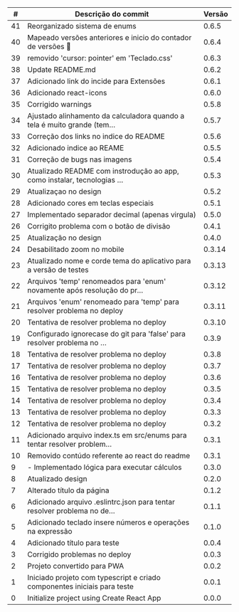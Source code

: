 |  # | Descrição do commit                                                      |  Versão  |
|----|--------------------------------------------------------------------------|----------|
| 41 | Reorganizado sistema de enums                                            | 0.6.5    |
| 40 | Mapeado versões anteriores e inicio do contador de versões 🚩            | 0.6.4    |
| 39 | removido 'cursor: pointer' em 'Teclado.css'                              | 0.6.3    |
| 38 | Update README.md                                                         | 0.6.2    |
| 37 | Adicionado link do incide para Extensões                                 | 0.6.1    |
| 36 | Adicionado react-icons                                                   | 0.6.0    |
| 35 | Corrigido warnings                                                       | 0.5.8    |
| 34 | Ajustado alinhamento da calculadora quando a tela é muito grande (tem…   | 0.5.7    |
| 33 | Correção dos links no indice do README                                   | 0.5.6    |
| 32 | Adicionado indice ao REAME                                               | 0.5.5    |
| 31 | Correção de bugs nas imagens                                             | 0.5.4    |
| 30 | Atualizado README com instrodução ao app, como instalar, tecnologias …   | 0.5.3    |
| 29 | Atualizaçao no design                                                    | 0.5.2    |
| 28 | Adicionado cores em teclas especiais                                     | 0.5.1    |
| 27 | Implementado separador decimal (apenas virgula)                          | 0.5.0    |
| 26 | Corrigito problema com o botão de divisão                                | 0.4.1    |
| 25 | Atualização no design                                                    | 0.4.0    |
| 24 | Desabilitado zoom no mobile                                              | 0.3.14   |
| 23 | Atualizado nome e corde tema do aplicativo para a versão de testes       | 0.3.13   |
| 22 | Arquivos 'temp' renomeados para 'enum' novamente após resolução do pr…   | 0.3.12   |
| 21 | Arquivos 'enum' renomeado para 'temp' para resolver problema no deploy   | 0.3.11   |
| 20 | Tentativa de resolver problema no deploy                                 | 0.3.10   |
| 19 | Configurado ignorecase do git para 'false' para resolver problema no …   | 0.3.9    |
| 18 | Tentativa de resolver problema no deploy                                 | 0.3.8    |
| 17 | Tentativa de resolver problema no deploy                                 | 0.3.7    |
| 16 | Tentativa de resolver problema no deploy                                 | 0.3.6    |
| 15 | Tentativa de resolver problema no deploy                                 | 0.3.5    |
| 14 | Tentativa de resolver problema no deploy                                 | 0.3.4    |
| 13 | Tentativa de resolver problema no deploy                                 | 0.3.3    |
| 12 | Tentativa de resolver problema no deploy                                 | 0.3.2    |
| 11 | Adicionado arquivo index.ts em src/enums para tentar resolver problem…   | 0.3.1    |
| 10 | Removido contúdo referente ao react do readme                            | 0.3.1    |
|  9 | - Implementado lógica para executar cálculos                             | 0.3.0    |
|  8 | Atualizado design                                                        | 0.2.0    |
|  7 | Alterado título da página                                                | 0.1.2    |
|  6 | Adicionado arquivo .eslintrc.json para tentar resolver problema no de…   | 0.1.1    |
|  5 | Adicionado teclado insere números e operações na expressão               | 0.1.0    |
|  4 | Adicionado título para teste                                             | 0.0.4    |
|  3 | Corrigido problemas no deploy                                            | 0.0.3    |
|  2 | Projeto convertido para PWA                                              | 0.0.2    |
|  1 | Iniciado projeto com typescript e criado componentes iniciais para teste | 0.0.1    |
|  0 | Initialize project using Create React App                                | 0.0.0    |